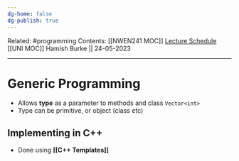 ```yaml
---
dg-home: false
dg-publish: true
---
```

Related: #programming 
Contents: [[NWEN241 MOC]]
[Lecture Schedule](https://ecs.wgtn.ac.nz/Courses/NWEN241_2023T1/LectureSchedule)
[[UNI MOC]]
Hamish Burke || 24-05-2023
***

# Generic Programming

- Allows **type** as a parameter to methods and class `Vector<int>`
- Type can be primitive, or object (class etc)

## Implementing in C++

- Done using **[[C++ Templates]]**
